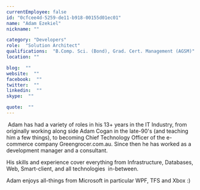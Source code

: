 ```yaml
---
currentEmployee: false
id: "0cfcee4d-5259-de11-b918-00155d01ec01"
name: "Adam Ezekiel"
nickname: ""

category: "Developers"
role:  "Solution Architect"
qualifications:  "B.Comp. Sci. (Bond), Grad. Cert. Management (AGSM)"
location: ""

blog:  ""
website:  ""
facebook:  ""
twitter:  ""
linkedin:  ""
skype:  ""

quote:  ""
---
```


 Adam has had a variety of roles in his 13+ years in the IT Industry, from originally working along side Adam Cogan in the late-90's (and teaching him a few things), to becoming Chief Technology Officer of the e-commerce company Greengrocer.com.au. Since then he has worked as a development manager and a consultant.  

His skills and experience cover everything from Infrastructure, Databases, Web, Smart-client, and all technologies  in-between.  


Adam enjoys all-things from Microsoft in particular WPF, TFS and Xbox :)  

<ins cite="mailto:Adam%20Ezekiel" datetime="2009-06-02T12:58"></ins> 
